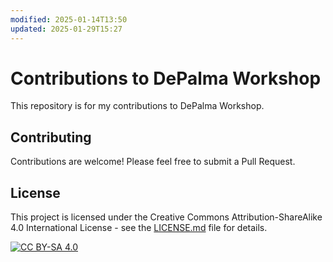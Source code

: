 ```yaml
---
modified: 2025-01-14T13:50
updated: 2025-01-29T15:27
---
```

# Contributions to DePalma Workshop

This repository is for my contributions to DePalma Workshop.

## Contributing

Contributions are welcome! Please feel free to submit a Pull Request.

## License

This project is licensed under the Creative Commons Attribution-ShareAlike 4.0 International License - see the [LICENSE.md](LICENSE.md) file for details.

[![CC BY-SA 4.0][cc-by-sa-shield]][cc-by-sa]

[cc-by-sa]: http://creativecommons.org/licenses/by-sa/4.0/
[cc-by-sa-shield]: https://img.shields.io/badge/License-CC%20BY--SA%204.0-lightgrey.svg
